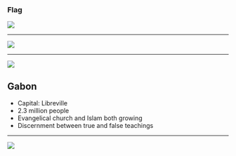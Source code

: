 ### Flag

![](https://upload.wikimedia.org/wikipedia/commons/0/04/Flag_of_Gabon.svg)

---

![](https://upload.wikimedia.org/wikipedia/commons/b/bf/Gabon_%28orthographic_projection%29.svg)

---

![](https://res.cloudinary.com/kiekies/image/upload/v1676394388/prayer/mdvtbbuajlbua0o4fskb.jpg)

## Gabon

- Capital: Libreville
- 2.3 million people
- Evangelical church and Islam both growing
- Discernment between true and false teachings

---

![](https://player.vimeo.com/video/70868063)
